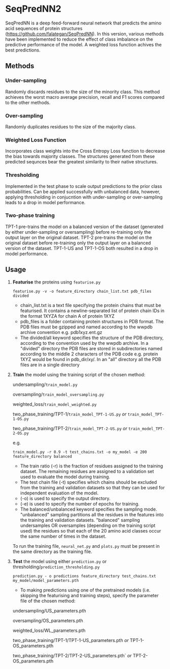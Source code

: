# SeqPredNN2
SeqPredNN is a deep feed-forward neural network that predicts the amino acid sequences of protein structures (https://github.com/falategan/SeqPredNN). In this version, various methods have been implemented to reduce the effect of class imbalance on the predictive performance of the model. A weighted loss function achives the best predictions.

## Methods
### Under-sampling
Randomly discards residues to the size of the minority class. This method achieves the worst macro average precision, recall and F1 scores compared to the other methods. 
### Over-sampling
Randomly duplicates residues to the size of the majority class.
### Weighted Loss Function
Incorporates class weights into the Cross Entropy Loss function to decrease the bias towards majority classes. The structures generated from these predicted sequnces bear the greatest similarity to their native structures.
### Thresholding
Implemented in the test phase to scale output predictions to the prior class probabilities. Can be applied successfully with unbalanced data, however, applying thresholding in conjucntion with under-sampling or over-sampling leads to a drop in model performance.
### Two-phase training 
TPT-1 pre-trains the model on a balanced version of the dataset (generated by either under-sampling or oversampling) before re-training only the output layer on the original dataset. TPT-2 pre-trains the model on the original dataset before re-training only the output layer on a balanced version of the dataset. TPT-1-US and TPT-1-OS both resulted in a drop in model performance.

## Usage
1. **Featurise** the proteins using `featurise.py`
 
    ```
    featurise.py -v -o feature_directory chain_list.txt pdb_files divided
    ```
    * chain_list.txt is a text file specifying the protein chains that must be featurised. It contains a newline-separated list of protein chain IDs in the format 1XYZA for chain A of protein 1XYZ
    * pdb_files is a folder containing protein structures in PDB format. The PDB files must be gzipped and named according to the wwpdb archive convention e.g. pdb1xyz.ent.gz
    * The divided/all keyword specifies the structure of the PDB directory, according to the convention used by the wwpdb archive. In a "divided" directory the PDB files are stored in subdirectories named according to the middle 2 characters of the PDB code e.g. protein 1XYZ would be found in pdb_dir/xy/. In an "all" directory all the PDB files are in a single directory
    
2. **Train** the model using the training script of the chosen method:
    
    undersampling/`train_model.py`
    
    oversampling/`train_model_oversampling.py`
    
    weighted_loss/`train_model_weighted.py`
    
    two_phase_training/TPT-1/`train_model_TPT-1-US.py`  *or*  `train_model_TPT-1-OS.py`
    
    two_phase_training/TPT-2/`train_model_TPT-2-US.py`  *or*  `train_model_TPT-2-OS.py`
    
    e.g.
    ```
    train_model.py -r 0.9 -t test_chains.txt -o my_model -e 200 feature_directory balanced
    ```
    * The train ratio (-r) is the fraction of residues assigned to the training dataset. The remaining residues are assigned to a validation set used to evaluate the model during training.
    * The test chain file (-t) specifies which chains should be excluded from the training and validation datasets so that they can be used for independent 
    evaluation of the model.
    * (-o) is used to specify the output directory.
    * (-e) is used to specify the number of epochs for training.
    * The balanced/unbalanced keyword specifies the sampling mode. "unbalanced" sampling partitions all the residues in the features into the training and validation datasets. "balanced" sampling undersamples OR oversamples (depending on the training script used) the residues so that each of the 20 amino acid classes occur the same number of times in the dataset.
    
    To run the training file, `neural_net.py` and `plots.py` must be present in the same directory as the training file.
    

3. **Test** the model using either `prediction.py` or thresholding/`prediction_thresholding.py`
    
    ```
    prediction.py - o predictions feature_directory test_chains.txt my_model/model_parameters.pth
    ```
   * To making predictions using one of the pretrained models (i.e. skipping the featurising and training steps), specify the parameter file of the chosen method:
   
    undersampling/US_parameters.pth
    
    oversampling/OS_parameters.pth
    
    weighted_loss/WL_parameters.pth
    
    two_phase_training/TPT-1/TPT-1-US_parameters.pth  *or*  TPT-1-OS_parameters.pth
    
    two_phase_training/TPT-2/TPT-2-US_parameters.pth`  *or*  TPT-2-OS_parameters.pth 


